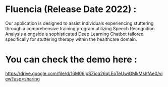 # Fluencia (Release Date 2022) :
Our application is designed to assist individuals experiencing stuttering through a comprehensive training program utilizing Speech Recognition Analysis alongside a sophisticated Deep Learning Chatbot tailored specifically for stuttering therapy within the healthcare domain.
# You can check the demo here :
https://drive.google.com/file/d/16M06ipSZicq26qLEoTeUwiGMkMshfAe0/view?usp=sharing
